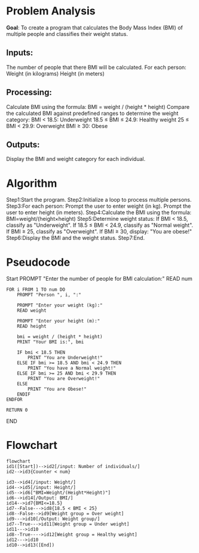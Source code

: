 # Problem Analysis
**Goal**: To create a program that calculates the Body Mass Index (BMI) of multiple people and classifies their weight status.
## **Inputs**:
The number of people that there BMI will be calculated.
For each person:
Weight (in kilograms)
Height (in meters)
## **Processing**:
Calculate BMI using the formula:
BMI = weight / (height * height)
Compare the calculated BMI against predefined ranges to determine the weight category:
BMI < 18.5: Underweight
18.5 ≤ BMI ≤ 24.9: Healthy weight
25 ≤ BMI < 29.9: Overweight
BMI ≥ 30: Obese
## **Outputs**:
Display the BMI and weight category for each individual.
# Algorithm
Step1:Start the program.
Step2:Initialize a loop to process multiple persons.
Step3:For each person:
	    Prompt the user to enter weight (in kg).
	   Prompt the user to enter height (in meters).
Step4:Calculate the BMI using the formula: BMI=weight/(height×height)
Step5:Determine weight status:
	   If BMI < 18.5, classify as "Underweight".
	   If 18.5 ≤ BMI < 24.9, classify as "Normal weight".
	   If BMI ≥ 25, classify as "Overweight".
	   If BMI ≥ 30, display: "You are obese!"
Step6:Display the BMI and the weight status.
Step7:End.
# Pseudocode
Start
    PROMPT "Enter the number of people for BMI calculation:"
    READ num

    FOR i FROM 1 TO num DO
        PROMPT "Person ", i, ":"
        
        PROMPT "Enter your weight (kg):"
        READ weight
        
        PROMPT "Enter your height (m):"
        READ height
        
        bmi = weight / (height * height)
        PRINT "Your BMI is:", bmi
        
        IF bmi < 18.5 THEN
            PRINT "You are Underweight!"
        ELSE IF bmi >= 18.5 AND bmi < 24.9 THEN
            PRINT "You have a Normal weight!"
        ELSE IF bmi >= 25 AND bmi < 29.9 THEN
            PRINT "You are Overweight!"
        ELSE
            PRINT "You are Obese!"
        ENDIF
    ENDFOR

    RETURN 0
END
# Flowchart
``` mermaid
flowchart 
id1([Start])-->id2[/input: Number of individuals/]
id2-->id3{Counter < num}

id3-->id4[/input: Weight/]
id4-->id5[/input: Height/]
id5-->id6["BMI=Weight/(Height*Height)"] 
id6-->id14[/Output: BMI/]
id14-->id7{BMI<=18.5}
id7--False--->id8{18.5 < BMI < 25}
id8--False-->id9[Weight group = Over weight]
id9--->id10[/Output: Weight group/]
id7--True--->id11[Weight group = Under weight]
id11--->id10
id8--True---->id12[Weight group = Healthy weight]
id12--->id10
id10-->id13([End])


```












